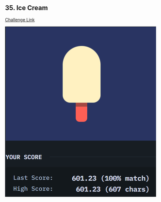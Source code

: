 ## 35. Ice Cream    
[Challenge Link](https://cssbattle.dev/play/35)  

![Question](../../images/35.png)
